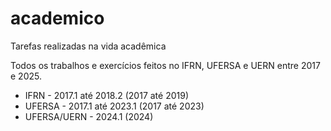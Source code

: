 # academico
Tarefas realizadas na vida acadêmica

Todos os trabalhos e exercícios feitos no IFRN, UFERSA e UERN entre 2017 e 2025.

- IFRN   - 2017.1 até 2018.2 (2017 até 2019)
- UFERSA - 2017.1 até 2023.1 (2017 até 2023)
- UFERSA/UERN - 2024.1 (2024)
